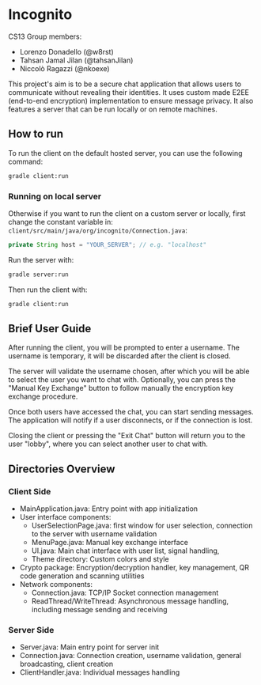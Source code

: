 # Incognito

CS13 Group members:
- Lorenzo Donadello (@w8rst)
- Tahsan Jamal Jilan (@tahsanJilan)
- Niccolò Ragazzi (@nkoexe)


This project's aim is to be a secure chat application that allows
users to communicate without revealing their identities. It uses
custom made E2EE (end-to-end encryption) implementation to ensure message privacy.
It also features a server that can be run locally or on remote machines.

## How to run

To run the client on the default hosted server, you can use the following command:
```bash
gradle client:run
```

### Running on local server

Otherwise if you want to run the client on a custom server or locally, 
first change the constant variable in:
`client/src/main/java/org/incognito/Connection.java`:
```java
private String host = "YOUR_SERVER"; // e.g. "localhost"
```

Run the server with:
```bash
gradle server:run
```

Then run the client with:
```bash
gradle client:run
``` 

## Brief User Guide

After running the client, you will be prompted to enter a username. The username is temporary, it will be discarded after the client is closed.

The server will validate the username chosen, after which you will be able to select the user you want to chat with. Optionally, you can press the "Manual Key Exchange" button to follow manually the encryption key exchange procedure.

Once both users have accessed the chat, you can start sending messages. The application will notify if a user disconnects, or if the connection is lost.

Closing the client or pressing the "Exit Chat" button will return you to the user "lobby", where you can select another user to chat with.



## Directories Overview

### Client Side
- MainApplication.java: Entry point with app initialization
- User interface components:
  - UserSelectionPage.java: first window for user selection, connection to the server with username validation
  - MenuPage.java: Manual key exchange interface
  - UI.java: Main chat interface with user list, signal handling,
  - Theme directory: Custom colors and style
- Crypto package: Encryption/decryption handler, key management, QR code generation and scanning utilities
- Network components:
  - Connection.java: TCP/IP Socket connection management
  - ReadThread/WriteThread: Asynchronous message handling, including message sending and receiving

### Server Side
- Server.java: Main entry point for server init
- Connection.java: Connection creation, username validation, general broadcasting, client creation
- ClientHandler.java: Individual messages handling
